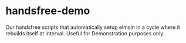 # handsfree-demo
Our handsfree scripts that automatically setup elmsln in a cycle where it rebuilds itself at interval. Useful for Demonstration purposes only.
